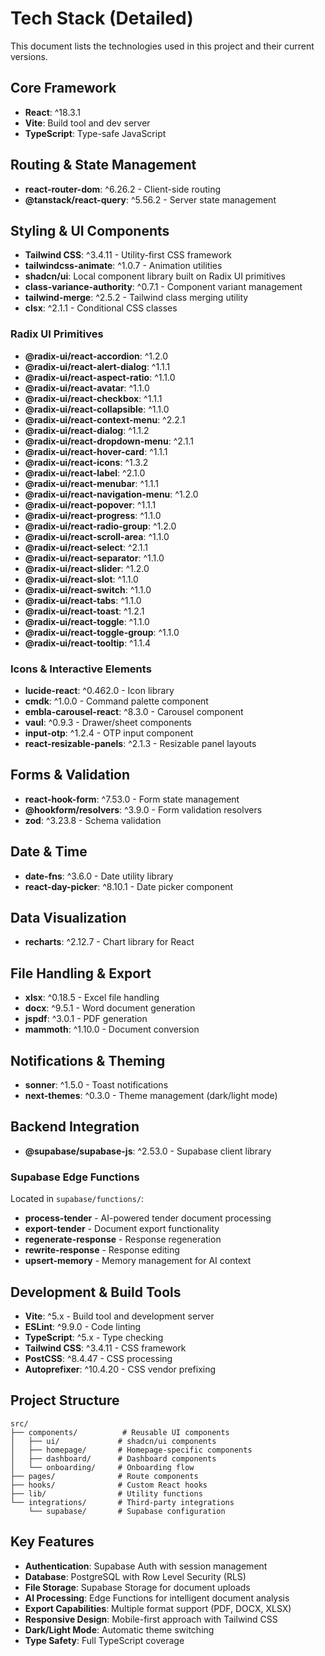 # Tech Stack (Detailed)

This document lists the technologies used in this project and their current versions.

## Core Framework
- **React**: ^18.3.1
- **Vite**: Build tool and dev server
- **TypeScript**: Type-safe JavaScript

## Routing & State Management
- **react-router-dom**: ^6.26.2 - Client-side routing
- **@tanstack/react-query**: ^5.56.2 - Server state management

## Styling & UI Components
- **Tailwind CSS**: ^3.4.11 - Utility-first CSS framework
- **tailwindcss-animate**: ^1.0.7 - Animation utilities
- **shadcn/ui**: Local component library built on Radix UI primitives
- **class-variance-authority**: ^0.7.1 - Component variant management
- **tailwind-merge**: ^2.5.2 - Tailwind class merging utility
- **clsx**: ^2.1.1 - Conditional CSS classes

### Radix UI Primitives
- **@radix-ui/react-accordion**: ^1.2.0
- **@radix-ui/react-alert-dialog**: ^1.1.1
- **@radix-ui/react-aspect-ratio**: ^1.1.0
- **@radix-ui/react-avatar**: ^1.1.0
- **@radix-ui/react-checkbox**: ^1.1.1
- **@radix-ui/react-collapsible**: ^1.1.0
- **@radix-ui/react-context-menu**: ^2.2.1
- **@radix-ui/react-dialog**: ^1.1.2
- **@radix-ui/react-dropdown-menu**: ^2.1.1
- **@radix-ui/react-hover-card**: ^1.1.1
- **@radix-ui/react-icons**: ^1.3.2
- **@radix-ui/react-label**: ^2.1.0
- **@radix-ui/react-menubar**: ^1.1.1
- **@radix-ui/react-navigation-menu**: ^1.2.0
- **@radix-ui/react-popover**: ^1.1.1
- **@radix-ui/react-progress**: ^1.1.0
- **@radix-ui/react-radio-group**: ^1.2.0
- **@radix-ui/react-scroll-area**: ^1.1.0
- **@radix-ui/react-select**: ^2.1.1
- **@radix-ui/react-separator**: ^1.1.0
- **@radix-ui/react-slider**: ^1.2.0
- **@radix-ui/react-slot**: ^1.1.0
- **@radix-ui/react-switch**: ^1.1.0
- **@radix-ui/react-tabs**: ^1.1.0
- **@radix-ui/react-toast**: ^1.2.1
- **@radix-ui/react-toggle**: ^1.1.0
- **@radix-ui/react-toggle-group**: ^1.1.0
- **@radix-ui/react-tooltip**: ^1.1.4

### Icons & Interactive Elements
- **lucide-react**: ^0.462.0 - Icon library
- **cmdk**: ^1.0.0 - Command palette component
- **embla-carousel-react**: ^8.3.0 - Carousel component
- **vaul**: ^0.9.3 - Drawer/sheet components
- **input-otp**: ^1.2.4 - OTP input component
- **react-resizable-panels**: ^2.1.3 - Resizable panel layouts

## Forms & Validation
- **react-hook-form**: ^7.53.0 - Form state management
- **@hookform/resolvers**: ^3.9.0 - Form validation resolvers
- **zod**: ^3.23.8 - Schema validation

## Date & Time
- **date-fns**: ^3.6.0 - Date utility library
- **react-day-picker**: ^8.10.1 - Date picker component

## Data Visualization
- **recharts**: ^2.12.7 - Chart library for React

## File Handling & Export
- **xlsx**: ^0.18.5 - Excel file handling
- **docx**: ^9.5.1 - Word document generation
- **jspdf**: ^3.0.1 - PDF generation
- **mammoth**: ^1.10.0 - Document conversion

## Notifications & Theming
- **sonner**: ^1.5.0 - Toast notifications
- **next-themes**: ^0.3.0 - Theme management (dark/light mode)

## Backend Integration
- **@supabase/supabase-js**: ^2.53.0 - Supabase client library

### Supabase Edge Functions
Located in `supabase/functions/`:
- **process-tender** - AI-powered tender document processing
- **export-tender** - Document export functionality
- **regenerate-response** - Response regeneration
- **rewrite-response** - Response editing
- **upsert-memory** - Memory management for AI context

## Development & Build Tools
- **Vite**: ^5.x - Build tool and development server
- **ESLint**: ^9.9.0 - Code linting
- **TypeScript**: ^5.x - Type checking
- **Tailwind CSS**: ^3.4.11 - CSS framework
- **PostCSS**: ^8.4.47 - CSS processing
- **Autoprefixer**: ^10.4.20 - CSS vendor prefixing

## Project Structure
```
src/
├── components/          # Reusable UI components
│   ├── ui/             # shadcn/ui components
│   ├── homepage/       # Homepage-specific components
│   ├── dashboard/      # Dashboard components
│   └── onboarding/     # Onboarding flow
├── pages/              # Route components
├── hooks/              # Custom React hooks
├── lib/                # Utility functions
└── integrations/       # Third-party integrations
    └── supabase/       # Supabase configuration
```

## Key Features
- **Authentication**: Supabase Auth with session management
- **Database**: PostgreSQL with Row Level Security (RLS)
- **File Storage**: Supabase Storage for document uploads
- **AI Processing**: Edge Functions for intelligent document analysis
- **Export Capabilities**: Multiple format support (PDF, DOCX, XLSX)
- **Responsive Design**: Mobile-first approach with Tailwind CSS
- **Dark/Light Mode**: Automatic theme switching
- **Type Safety**: Full TypeScript coverage